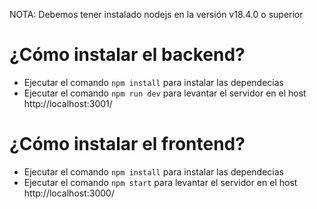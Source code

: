 NOTA: Debemos tener instalado nodejs en la versión v18.4.0 o superior

¿Cómo instalar el backend?
==========================
 - Ejecutar el comando `npm install` para instalar las dependecias
 - Ejecutar el comando `npm run dev` para levantar el servidor en el host http://localhost:3001/


¿Cómo instalar el frontend?
===========================
 - Ejecutar el comando `npm install` para instalar las dependecias
 - Ejecutar el comando `npm start` para levantar el servidor en el host http://localhost:3000/
